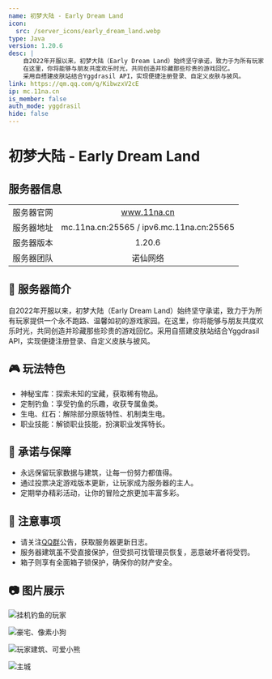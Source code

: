 ```yaml
---
name: 初梦大陆 - Early Dream Land
icon:
  src: /server_icons/early_dream_land.webp
type: Java
version: 1.20.6
desc: |
    自2022年开服以来，初梦大陆（Early Dream Land）始终坚守承诺，致力于为所有玩家提供一个永不跑路、温馨如初的游戏家园。
    在这里，你将能够与朋友共度欢乐时光，共同创造并珍藏那些珍贵的游戏回忆。
    采用自搭建皮肤站结合Yggdrasil API，实现便捷注册登录、自定义皮肤与披风。
link: https://qm.qq.com/q/KibwzxV2cE
ip: mc.11na.cn
is_member: false
auth_mode: yggdrasil
hide: false
---
```


# 初梦大陆 - Early Dream Land

## 服务器信息

|||
| :---: | :---: |
| 服务器官网 | www.11na.cn |
| 服务器地址 | mc.11na.cn:25565 / ipv6.mc.11na.cn:25565 |
| 服务器版本 | 1.20.6 |
| 服务器团队 | 诺仙网络 |

## 🌟 服务器简介

自2022年开服以来，初梦大陆（Early Dream Land）始终坚守承诺，致力于为所有玩家提供一个永不跑路、温馨如初的游戏家园。在这里，你将能够与朋友共度欢乐时光，共同创造并珍藏那些珍贵的游戏回忆。采用自搭建皮肤站结合Yggdrasil API，实现便捷注册登录、自定义皮肤与披风。

## 🎮 玩法特色

- 神秘宝库：探索未知的宝藏，获取稀有物品。
- 定制钓鱼：享受钓鱼的乐趣，收获专属鱼类。
- 生电、红石：解除部分原版特性、机制类生电。
- 职业技能：解锁职业技能，扮演职业发挥特长。

## 💪 承诺与保障

- 永远保留玩家数据与建筑，让每一份努力都值得。
- 通过投票决定游戏版本更新，让玩家成为服务器的主人。
- 定期举办精彩活动，让你的冒险之旅更加丰富多彩。

## 📢 注意事项

- 请关注[QQ群](https://qm.qq.com/q/KibwzxV2cE)公告，获取服务器更新日志。
- 服务器建筑虽不受直接保护，但受损可找管理员恢复，恶意破坏者将受罚。
- 箱子则享有全面箱子锁保护，确保你的财产安全。

## 📷 图片展示

![挂机钓鱼的玩家](https://s2.loli.net/2024/12/16/Zv8MnfC4qetwDl7.png)

![豪宅、像素小狗](https://s2.loli.net/2024/12/16/w1oVzI8beLsHXkO.png)

![玩家建筑、可爱小熊](https://s2.loli.net/2024/12/16/64XS3FsNvKhnrju.png)

![主城](https://s2.loli.net/2024/12/16/YE7MiUkIyRofSlm.png)